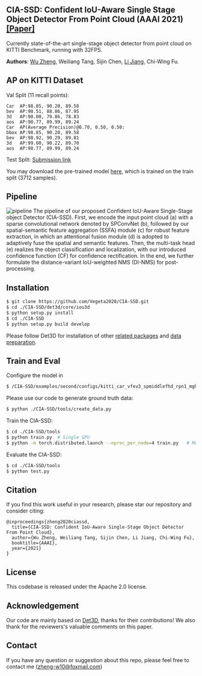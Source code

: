## CIA-SSD: Confident IoU-Aware Single Stage Object Detector From Point Cloud (AAAI 2021) [[Paper]](https://arxiv.org/abs/2012.03015)

Currently state-of-the-art single-stage object detector from point cloud on KITTI Benchmark, running with 32FPS.

**Authors**: [Wu Zheng](https://github.com/Vegeta2020), Weiliang Tang, Sijin Chen, [Li Jiang](https://github.com/llijiang), Chi-Wing Fu.

## AP on KITTI Dataset

Val Split (11 recall points):
```
Car  AP:98.85, 90.20, 89.58
bev  AP:90.51, 88.86, 87.95
3d   AP:90.00, 79.86, 78.83
aos  AP:98.77, 89.99, 89.24
Car  AP(Average Precision)@0.70, 0.50, 0.50:
bbox AP:98.85, 90.20, 89.58
bev  AP:98.92, 90.29, 89.81
3d   AP:99.00, 90.22, 89.70
aos  AP:98.77, 89.99, 89.24
```

Test Split: [Submission link](http://www.cvlibs.net/datasets/kitti/eval_object_detail.php?&result=b4e17f75f5baa917c4f250e832aace71682c3a84)

You may download the pre-trained model [here](https://drive.google.com/file/d/1SElYNQCsr4gctqLxmB6Fc4t7Ed8SgBgs/view?usp=sharing), which is trained on the train split (3712 samples).

## Pipeline

![pipeline](https://github.com/Vegeta2020/CIA-SSD/blob/master/pictures/pipeline.png)
The pipeline of our proposed Confident IoU-Aware Single-Stage object Detector (CIA-SSD). First, we encode the input point cloud (a) with a sparse convolutional network denoted by SPConvNet (b), followed by our spatial-semantic feature aggregation (SSFA) module (c) for robust feature extraction, in which an attentional fusion module (d) is adopted to adaptively fuse the spatial and semantic features. Then, the multi-task head (e) realizes the object classification and localization, with our introduced confidence function (CF) for confidence rectification. In the end, we further formulate the distance-variant IoU-weighted NMS (DI-NMS) for post-processing.

## Installation

```bash
$ git clone https://github.com/Vegeta2020/CIA-SSD.git
$ cd ./CIA-SSD/det3d/core/iou3d
$ python setup.py install
$ cd ./CIA-SSD
$ python setup.py build develop
```
Please follow Det3D for installation of other [related packages](https://github.com/poodarchu/Det3D/blob/master/INSTALLATION.md) and [data preparation](https://github.com/poodarchu/Det3D/blob/master/GETTING_STARTED.md).

## Train and Eval

Configure the model in
```bash
$ /CIA-SSD/examples/second/configs/kitti_car_vfev3_spmiddlefhd_rpn1_mghead_syncbn.py
```

Please use our code to generate ground truth data:
```bash
$ python ./CIA-SSD/tools/create_data.py
```

Train the CIA-SSD:
```bash
$ cd ./CIA-SSD/tools
$ python train.py  # Single GPU
$ python -m torch.distributed.launch --nproc_per_node=4 train.py   # Multiple GPU
```

Evaluate the CIA-SSD:
```bash
$ cd ./CIA-SSD/tools
$ python test.py
```

## Citation
If you find this work useful in your research, please star our repository and consider citing:
```
@inproceedings{zheng2020ciassd,
  title={CIA-SSD: Confident IoU-Aware Single-Stage Object Detector From Point Cloud},
  author={Wu Zheng, Weiliang Tang, Sijin Chen, Li Jiang, Chi-Wing Fu},
  booktitle={AAAI},
  year={2021}
}
```


## License
This codebase is released under the Apache 2.0 license.

## Acknowledgement
Our code are mainly based on [Det3D](https://github.com/poodarchu/det3d), thanks for their contributions! We also thank for the reviewers's valuable comments on this paper.


## Contact
If you have any question or suggestion about this repo, please feel free to contact me (zheng-w10@foxmail.com)